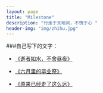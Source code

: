 ```yaml
---
layout: page
title: "Milestone"
description: "行走于天地间，不愧于心 "
header-img: "img/zhihu.jpg"
---
```





###自己写下的文字：


- [《逝者如水，不舍昼夜》](http://hiiloveyou.lofter.com/post/1cd61dd8_7d0bce4)

- [《六月里的毕业祭》](http://hiiloveyou.lofter.com/post/1cd61dd8_722989d)

- [《原来已经走了这么远》](http://hiiloveyou.lofter.com/post/1cd61dd8_6dd1168/)






